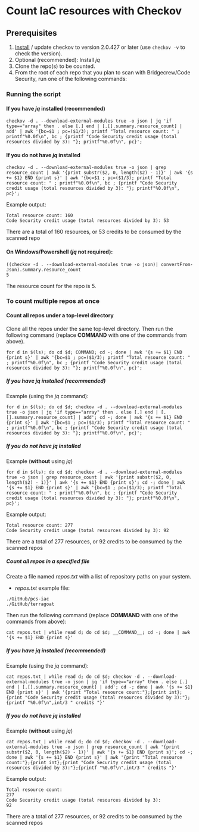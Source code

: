 # Count IaC resources with Checkov

## Prerequisites
1. [Install](https://github.com/bridgecrewio/checkov/blob/master/docs/2.Basics/Installing%20Checkov.md) / update checkov to version 2.0.427 or later (use `checkov -v` to check the version).
2. Optional (recommended): Install _jq_
3. Clone the repo(s) to be counted.
4. From the root of each repo that you plan to scan with Bridgecrew/Code Security, run one of the following commands:

### Running the script

#### If you have _jq_ installed (recommended)

```
checkov -d . --download-external-modules true -o json | jq 'if type=="array" then . else [.] end | [.[].summary.resource_count] | add' | awk '{bc=$1 ; pc=($1/3); printf "Total resource count: " ; printf"%0.0f\n", bc ; {printf "Code Security credit usage (total resources divided by 3): "}; printf"%0.0f\n", pc}';
```

#### If you do not have _jq_ installed

```
checkov -d . --download-external-modules true -o json | grep resource_count | awk '{print substr($2, 0, length($2) - 1)}' | awk '{s += $1} END {print s}' | awk '{bc=$1 ; pc=($1/3); printf "Total resource count: " ; printf"%0.0f\n", bc ; {printf "Code Security credit usage (total resources divided by 3): "}; printf"%0.0f\n", pc}';
```

Example output:

```
Total resource count: 160
Code Security credit usage (total resources divided by 3): 53
```
There are a total of 160 resources, or 53 credits to be consumed by the scanned repo


#### On Windows/Powershell (_jq_ not required):
```
((checkov -d . --download-external-modules true -o json)| convertFrom-Json).summary.resource_count
5
```

The resource count for the repo is 5.


### To count multiple repos at once

#### Count all repos under a top-level directory

Clone all the repos under the same top-level directory. Then run the following command (replace __COMMAND__ with one of the commands from above).

```
for d in $(ls); do cd $d; COMMAND; cd -; done | awk '{s += $1} END {print s}' | awk '{bc=$1 ; pc=($1/3); printf "Total resource count: " ; printf"%0.0f\n", bc ; {printf "Code Security credit usage (total resources divided by 3): "}; printf"%0.0f\n", pc}';
```

##### If you have _jq_ installed (recommended)

Example (using the _jq_ command):

```
for d in $(ls); do cd $d; checkov -d . --download-external-modules true -o json | jq 'if type=="array" then . else [.] end | [.[].summary.resource_count] | add'; cd -; done | awk '{s += $1} END {print s}' | awk '{bc=$1 ; pc=($1/3); printf "Total resource count: " ; printf"%0.0f\n", bc ; {printf "Code Security credit usage (total resources divided by 3): "}; printf"%0.0f\n", pc}';
```

##### If you do not have _jq_ installed

Example (**without** using _jq_)

```
for d in $(ls); do cd $d; checkov -d . --download-external-modules true -o json | grep resource_count | awk '{print substr($2, 0, length($2) - 1)}' | awk '{s += $1} END {print s}'; cd -; done | awk '{s += $1} END {print s}' | awk '{bc=$1 ; pc=($1/3); printf "Total resource count: " ; printf"%0.0f\n", bc ; {printf "Code Security credit usage (total resources divided by 3): "}; printf"%0.0f\n", pc}';
```

Example output:

```
Total resource count: 277
Code Security credit usage (total resources divided by 3): 92
```

There are a total of 277 resources, or 92 credits to be consumed by the scanned repos


##### Count all repos in a specified file

Create a file named _repos.txt_ with a list of repository paths on your system. 
* _repos.txt_ example file:
```
./GitHub/pcs-iac
./GitHub/terragoat
```

Then run the following command (replace __COMMAND__ with one of the commands from above):

`cat repos.txt | while read d; do cd $d; __COMMAND__; cd -; done | awk '{s += $1} END {print s}'`

##### If you have _jq_ installed (recommended)
Example (using the _jq_ command):

`cat repos.txt | while read d; do cd $d; checkov -d . --download-external-modules true -o json | jq 'if type=="array" then . else [.] end | [.[].summary.resource_count] | add'; cd -; done | awk '{s += $1} END {print s}' | awk '{print "Total resource count:"};{print int};{print "Code Security credit usage (total resources divided by 3):"};{printf "%0.0f\n",int/3 " credits "}'`

##### If you do not have _jq_ installed
Example (**without** using _jq_)

`cat repos.txt | while read d; do cd $d; checkov -d . --download-external-modules true -o json | grep resource_count | awk '{print substr($2, 0, length($2) - 1)}' | awk '{s += $1} END {print s}'; cd -; done | awk '{s += $1} END {print s}' | awk '{print "Total resource count:"};{print int};{print "Code Security credit usage (total resources divided by 3):"};{printf "%0.0f\n",int/3 " credits "}'`

Example output:

```
Total resource count:
277
Code Security credit usage (total resources divided by 3):
92
```

There are a total of 277 resources, or 92 credits to be consumed by the scanned repos
